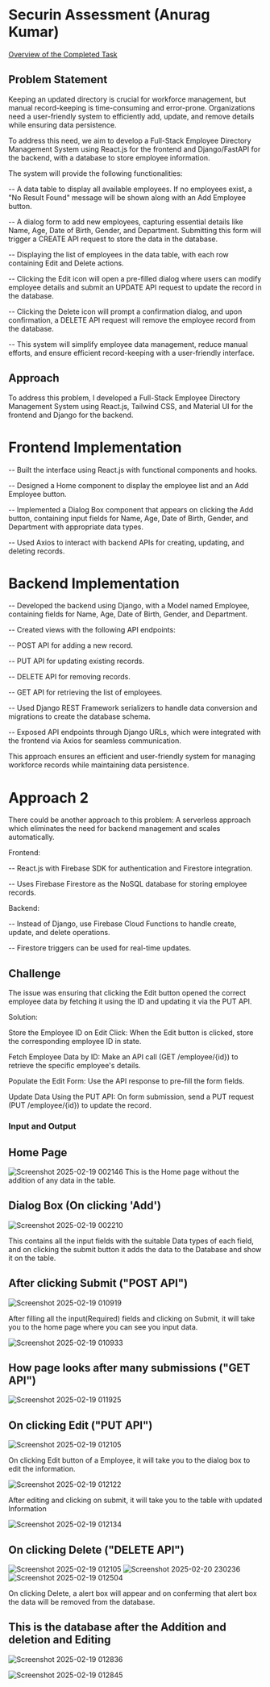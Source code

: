 # Securin Assessment (Anurag Kumar)
[Overview of the Completed Task](https://drive.google.com/file/d/1sPFwdLs5q-dAeuOHEYDOzhF7IO_1mu2x/view?usp=sharing)

## Problem Statement

Keeping an updated directory is crucial for workforce management, but manual record-keeping is time-consuming and error-prone. Organizations need a user-friendly system to efficiently add, update, and remove details while ensuring data persistence.

To address this need, we aim to develop a Full-Stack Employee Directory Management System using React.js for the frontend and Django/FastAPI for the backend, with a database to store employee information.

The system will provide the following functionalities:

-- A data table to display all available employees. If no employees exist, a "No Result Found" message will be shown along with an Add Employee button.

-- A dialog form to add new employees, capturing essential details like Name, Age, Date of Birth, Gender, and Department. Submitting this form will trigger a CREATE API request to store the data in the database.

-- Displaying the list of employees in the data table, with each row containing Edit and Delete actions.

-- Clicking the Edit icon will open a pre-filled dialog where users can modify employee details and submit an UPDATE API request to update the record in the database.

-- Clicking the Delete icon will prompt a confirmation dialog, and upon confirmation, a DELETE API request will remove the employee record from the database.

-- This system will simplify employee data management, reduce manual efforts, and ensure efficient record-keeping with a user-friendly interface.



## Approach

To address this problem, I developed a Full-Stack Employee Directory Management System using React.js, Tailwind CSS, and Material UI for the frontend and Django for the backend.

# Frontend Implementation

-- Built the interface using React.js with functional components and hooks.

-- Designed a Home component to display the employee list and an Add Employee button.

-- Implemented a Dialog Box component that appears on clicking the Add button, containing input fields for Name, Age, Date of Birth, Gender, and Department with appropriate data types.

-- Used Axios to interact with backend APIs for creating, updating, and deleting records.

# Backend Implementation

-- Developed the backend using Django, with a Model named Employee, containing fields for Name, Age, Date of Birth, Gender, and Department.

-- Created views with the following API endpoints:

-- POST API for adding a new record.

-- PUT API for updating existing records.

-- DELETE API for removing records.

-- GET API for retrieving the list of employees.

-- Used Django REST Framework serializers to handle data conversion and migrations to create the database schema.

-- Exposed API endpoints through Django URLs, which were integrated with the frontend via Axios for seamless communication.

This approach ensures an efficient and user-friendly system for managing workforce records while maintaining data persistence.

# Approach 2

There could be another approach to this problem:
A serverless approach which eliminates the need for backend management and scales automatically.

Frontend:

-- React.js with Firebase SDK for authentication and Firestore integration.

-- Uses Firebase Firestore as the NoSQL database for storing employee records.

Backend:

-- Instead of Django, use Firebase Cloud Functions to handle create, update, and delete operations.

-- Firestore triggers can be used for real-time updates.



## Challenge

The issue was ensuring that clicking the Edit button opened the correct employee data by fetching it using the ID and updating it via the PUT API.

Solution:

Store the Employee ID on Edit Click:
When the Edit button is clicked, store the corresponding employee ID in state.

Fetch Employee Data by ID:
Make an API call (GET /employee/{id}) to retrieve the specific employee's details.

Populate the Edit Form:
Use the API response to pre-fill the form fields.

Update Data Using the PUT API:
On form submission, send a PUT request (PUT /employee/{id}) to update the record.



### Input and Output



## Home Page
![Screenshot 2025-02-19 002146](https://github.com/user-attachments/assets/9da731f8-80e2-4fa6-9fdb-7b64557ffe14)
This is the Home page without the addition of any data in the table.



## Dialog Box (On clicking 'Add')
![Screenshot 2025-02-19 002210](https://github.com/user-attachments/assets/6203761d-47e8-4754-ac11-7087cdbda721)

This contains all the input fields with the suitable Data types of each field, and on clicking the submit button it adds the data to the Database and show it on the table.



## After clicking Submit ("POST API")
![Screenshot 2025-02-19 010919](https://github.com/user-attachments/assets/f33e1395-f43d-472c-a53d-590c6f056234)

After filling all the input(Required) fields and clicking on Submit, it will take you to the home page where you can see you input data.

![Screenshot 2025-02-19 010933](https://github.com/user-attachments/assets/9be1ff48-8849-4cb4-9bc7-3329640d9beb)



## How page looks after many submissions ("GET API")
![Screenshot 2025-02-19 011925](https://github.com/user-attachments/assets/1c63b165-a741-49f5-a895-8f96376c68a4)



## On clicking Edit ("PUT API")
![Screenshot 2025-02-19 012105](https://github.com/user-attachments/assets/0d9476c3-5300-4ade-83b4-d7cf4714a55e)

On clicking Edit button of a Employee, it will take you to the dialog box to edit the information.

![Screenshot 2025-02-19 012122](https://github.com/user-attachments/assets/3cd68875-95bc-4b77-9acf-e0af4cbbb796)

After editing and clicking on submit, it will take you to the table with updated Information

![Screenshot 2025-02-19 012134](https://github.com/user-attachments/assets/eb8514f9-c666-4ff1-abbc-554255f161f6)



## On clicking Delete ("DELETE API")
![Screenshot 2025-02-19 012105](https://github.com/user-attachments/assets/c786a425-29f9-4f13-b591-c8127c9c6ffc)
![Screenshot 2025-02-20 230236](https://github.com/user-attachments/assets/6b4a779a-159d-42b6-bf91-5d1264be37cb)
![Screenshot 2025-02-19 012504](https://github.com/user-attachments/assets/e8be419f-5911-4ba8-a841-14cfef9fee20)

On clicking Delete, a alert box will appear and on conferming that alert box the data will be removed from the database.



## This is the database after the Addition and deletion and Editing

![Screenshot 2025-02-19 012836](https://github.com/user-attachments/assets/f18cbec6-7a08-40eb-9148-6daf9b08a55a)

![Screenshot 2025-02-19 012845](https://github.com/user-attachments/assets/6c6e0be2-fb2e-4178-9217-340b54667b8f)

